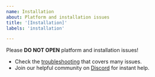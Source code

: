 ```yaml
---
name: Installation
about: Platform and installation issues
title: '[Installation]'
labels: 'installation'

---
```


Please **DO NOT OPEN** platform and installation issues!

- Check the [troubleshooting](https://github.com/s0md3v/roop/wiki/4.-Troubleshooting) that covers many issues.
- Join our helpful community on [Discord](https://discord.gg/Y9p4ZQ2sB9) for instant help.

